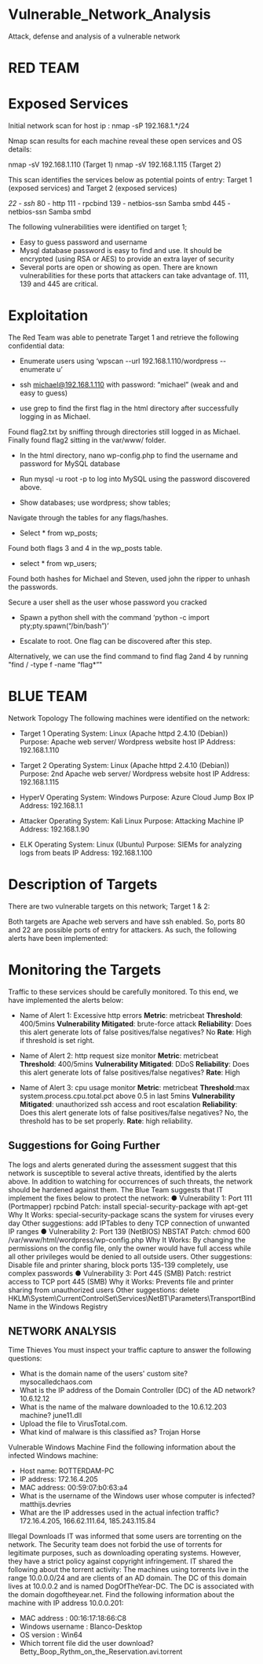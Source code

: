 # Vulnerable_Network_Analysis
Attack, defense and analysis of a vulnerable network

# RED TEAM

# Exposed Services
Initial network scan for host ip  : nmap -sP 192.168.1.*/24

Nmap scan results for each machine reveal these open services and OS details:

nmap -sV 192.168.1.110  (Target 1)
nmap -sV 192.168.1.115  (Target 2)

This scan identifies the services below as potential points of entry:
Target 1 (exposed services) and Target 2 (exposed services)

*22 - ssh*
80 - http
111 - rpcbind
139 - netbios-ssn Samba smbd
445 - netbios-ssn Samba smbd

The following vulnerabilities were identified on target 1;

- Easy to guess password and username 
- Mysql database password is easy to find and use. It should be encrypted (using RSA or AES) to provide an extra layer of security
- Several ports are open or showing as open. There are known vulnerabilities for these ports that attackers can take advantage of.   111, 139 and 445 are critical. 

# Exploitation

The Red Team was able to penetrate Target 1 and retrieve the following confidential data:

- Enumerate users using ‘wpscan --url 192.168.1.110/wordpress --enumerate u’ 

- ssh michael@192.168.1.110 with password: “michael” (weak and and easy to guess)

- use grep to find the first flag in the html directory after successfully logging in as Michael.

Found flag2.txt by sniffing through directories still logged in as Michael. Finally found flag2 sitting in the var/www/ folder.

- In the html directory, nano wp-config.php to find the username and password for MySQL database

- Run mysql -u root -p to log into MySQL using the password discovered above.

- Show databases; use wordpress; show tables;

Navigate through the tables for any flags/hashes.  

- Select * from wp_posts;

Found both flags 3 and 4 in the wp_posts table. 

- select * from wp_users;

Found both hashes for Michael and Steven, used john the ripper to unhash the passwords.

Secure a user shell as the user whose password you cracked

- Spawn a python shell with the command ‘python -c import pty;pty.spawn(“/bin/bash”)’

- Escalate to root. One flag can be discovered after this step.

Alternatively,  we can use the find command to find flag 2and 4 by running "find / -type f -name “flag*”"


# BLUE TEAM

Network Topology
The following machines were identified on the network:
- Target 1
Operating System: Linux (Apache httpd 2.4.10 (Debian))
Purpose: Apache web server/ Wordpress website host
IP Address: 192.168.1.110

- Target 2
Operating System: Linux (Apache httpd 2.4.10 (Debian))
Purpose: 2nd Apache web server/ Wordpress website host
IP Address: 192.168.1.115

- HyperV
Operating System: Windows
Purpose: Azure Cloud Jump Box
IP Address: 192.168.1.1

- Attacker
Operating System: Kali Linux
Purpose: Attacking Machine
IP Address: 192.168.1.90

- ELK
Operating System: Linux (Ubuntu)
Purpose: SIEMs for analyzing logs from beats
IP Address: 192.168.1.100 

# Description of Targets

There are two vulnerable targets on this network; Target 1 &  2: 

Both targets are Apache web servers and have ssh enabled. So, ports 80 and 22 are possible ports of entry for attackers. As such, the following alerts have been implemented:

# Monitoring the Targets
Traffic to these services should be carefully monitored. To this end, we have implemented the alerts below:

- Name of Alert 1: Excessive http errors
**Metric**: metricbeat
**Threshold**: 400/5mins
**Vulnerability Mitigated**: brute-force attack
**Reliability**: Does this alert generate lots of false positives/false negatives? No 
**Rate**: High if threshold is set right.

- Name of Alert 2: http request size monitor 
**Metric**: metricbeat
**Threshold**: 400/5mins
**Vulnerability Mitigated**: DDoS
**Reliability**: Does this alert generate lots of false positives/false negatives? 
**Rate**: High

- Name of Alert 3: cpu usage monitor
**Metric**: metricbeat
**Threshold**:max system.process.cpu.total.pct above 0.5 in last 5mins
**Vulnerability Mitigated**: unauthorized ssh access and root escalation
**Reliability**: Does this alert generate lots of false positives/false negatives? No, the threshold has to be set properly.
**Rate**: high reliability.


## Suggestions for Going Further
The logs and alerts generated during the assessment suggest that this network is susceptible to several active threats, identified by the alerts above. In addition to watching for occurrences of such threats, the network should be hardened against them. The Blue Team suggests that IT implement the fixes below to protect the network:
● Vulnerability 1: Port 111 (Portmapper) rpcbind
Patch: install special-security-package with apt-get
Why It Works: special-security-package scans the system for viruses every day
Other suggestions: add IPTables to deny TCP connection of unwanted IP ranges
● Vulnerability 2: Port 139 (NetBIOS) NBSTAT
Patch: chmod 600 /var/www/html/wordpress/wp-config.php
Why It Works: By changing the permissions on the config file, only the owner would have full access while all other privileges would be denied to all outside users.
Other suggestions: Disable file and printer sharing, block ports 135-139 completely, use complex passwords
● Vulnerability 3: Port 445 (SMB)
Patch: restrict access to TCP port 445 (SMB)
Why it Works: Prevents file and printer sharing from unauthorized users
Other suggestions: delete HKLM\System\CurrentControlSet\Services\NetBT\Parameters\TransportBindName in the Windows Registry



## NETWORK ANALYSIS

Time Thieves
You must inspect your traffic capture to answer the following questions:
- What is the domain name of the users' custom site? mysocalledchaos.com
- What is the IP address of the Domain Controller (DC) of the AD network? 10.6.12.12
- What is the name of the malware downloaded to the 10.6.12.203 machine? june11.dll
- Upload the file to VirusTotal.com.
- What kind of malware is this classified as? Trojan Horse


Vulnerable Windows Machine
Find the following information about the infected Windows machine:
- Host name: ROTTERDAM-PC
- IP address: 172.16.4.205
- MAC address: 00:59:07:b0:63:a4
- What is the username of the Windows user whose computer is infected? matthijs.devries
- What are the IP addresses used in the actual infection traffic? 172.16.4.205, 166.62.111.64, 185.243.115.84


Illegal Downloads
IT was informed that some users are torrenting on the network. The Security team does not forbid the use of torrents for legitimate purposes, such as downloading operating systems. However, they have a strict policy against copyright infringement. IT shared the following about the torrent activity:
The machines using torrents live in the range 10.0.0.0/24 and are clients of an AD domain.
The DC of this domain lives at 10.0.0.2 and is named DogOfTheYear-DC.
The DC is associated with the domain dogoftheyear.net.
Find the following information about the machine with IP address 10.0.0.201:
- MAC address :  00:16:17:18:66:C8
- Windows username :  Blanco-Desktop
- OS version : Win64
- Which torrent file did the user download? Betty_Boop_Rythm_on_the_Reservation.avi.torrent

